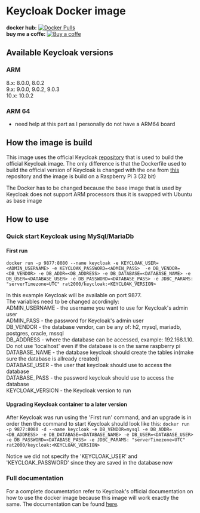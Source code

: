 # Keycloak Docker image

**docker hub:** [![Docker Pulls](https://img.shields.io/docker/pulls/rat2000/keycloak.svg)](https://hub.docker.com/r/rat2000/keycloak) 
<br>
**buy me a coffe:** [![Buy a coffe](https://cdn.rawgit.com/twolfson/paypal-github-button/1.0.0/dist/button.svg)](https://www.paypal.com/paypalme2/mihaibob/1?locale.x=en_US)

## Available Keycloak versions
### ARM

8.x: 8.0.0, 8.0.2 <br>
9.x: 9.0.0, 9.0.2, 9.0.3 <br>
10.x: 10.0.2

### ARM 64
- need help at this part as I personally do not have a ARM64 board

## How the image is build

This image uses the official Keycloak [repository](https://github.com/keycloak/keycloak-containers) that is used to build the official Keycloak image. The only difference is that the Dockerfile used to build the official version of Keycloak is changed with the one from [this](https://github.com/Mihai-B/keycloak-arm) repository and the image is build on a Raspberry Pi 3 (32 bit)

The Docker has to be changed because the base image that is used by Keycloak does not support ARM processors thus it is swapped with Ubuntu as base image

## How to use

### Quick start Keycloak using MySql/MariaDb

#### First run
`docker run -p 9877:8080 --name keycloak -e KEYCLOAK_USER=<ADMIN_USERNAME> -e KEYCLOAK_PASSWORD=<ADMIN_PASS>  -e DB_VENDOR=<DB_VENDOR> -e DB_ADDR=<DB_ADDRESS> -e DB_DATABASE=<DATABASE_NAME> -e DB_USER=<DATABASE_USER> -e DB_PASSWORD=<DATABASE_PASS> -e JDBC_PARAMS: "serverTimezone=UTC" rat2000/keycloak:<KEYCLOAK_VERSION>`

In this example Keycloak will be available on port 9877. <br>
The variables need to be changed acordingly: <br>
ADMIN_USERNAME - the username you want to use for Keycloak's admin user <br>
ADMIN_PASS - the password for Keycloak's admin user <br>
DB_VENDOR - the database vendor, can be any of: h2, mysql, mariadb, postgres, oracle, mssql <br>
DB_ADDRESS - where the database can be accessed, example: 192.168.1.10. Do not use 'localhost' even if the database is on the same raspberry pi <br>
DATABASE_NAME - the database keycloak should create the tables in(make sure the database is allready created) <br>
DATABASE_USER - the user that keycloak should use to access the database <br>
DATABASE_PASS - the password keycloak should use to access the database <br>
KEYCLOAK_VERSION - the Keycloak version to run

#### Upgrading Keycloak container to a later version

After Keycloak was run using the 'First run' command, and an upgrade is in order then the command to start Keycloak should look like this:
`docker run -p 9877:8080 -d --name keycloak -e DB_VENDOR=mysql -e DB_ADDR=<DB_ADDRESS> -e DB_DATABASE=<DATABASE_NAME> -e DB_USER=<DATABASE_USER> -e DB_PASSWORD=<DATABASE_PASS> -e JDBC_PARAMS: "serverTimezone=UTC" rat2000/keycloak:<KEYCLOAK_VERSION>`

Notice we did not specify the 'KEYCLOAK_USER' and 'KEYCLOAK_PASSWORD' since they are saved in the database now

### Full documentation 
For a complete documentation refer to Keycloak's official documentation on how to use the docker image because this image will work exactly the same. The documentation can be found [here](https://hub.docker.com/r/jboss/keycloak).
